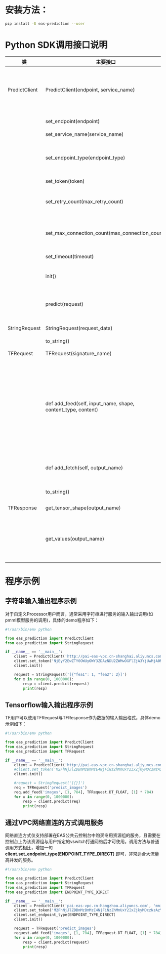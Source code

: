 # 安装方法：

```bash
pip install -U eas-prediction --user
```

# Python SDK调用接口说明
|类|主要接口|描述|
|-----|------|------|
|PredictClient|PredictClient(endpoint, service_name)|PredictClient类构造器，endpoint是服务端的endpoint地址，对于普通服务设置为默认网关endpoint，如eas-shanghai-intranet.alibaba-inc.com；service_name为服务名字；两个参数均可为空，在初始化后单独进行设置。|
||set_endpoint(endpoint)|设置服务的endpoint，endpoint的说明见构造函数|
||set_service_name(service_name)|设置请求的服务名字|
||set_endpoint_type(endpoint_type)|设置服务端的网关类型，支持默认网关PredictClient.ENDPOINT_TYPE_GATEWAY，PredictClient.ENDPOINT_TYPE_DIRECT，默认值为PredictClient.ENDPOINT_TYPE_GATEWAY|
||set_token(token)|设置服务访问的token|
||set_retry_count(max_retry_count)|设置请求失败重试次数，默认为5；该参数非常重要，对于服务端进程异常或机器异常或网关长连接断开等情况带来的个别请求失败，均需由客户端来重试解决，请勿将其设置为0|
||set_max_connection_count(max_connection_count)|设置客户端连接池的最大大小，出于性能考虑，客户端会与服务端建立长连接，并将连接放入连接池中，每次请求从中获取一个空闲连接来访问服务；默认值为100|
||set_timeout(timeout)|设置请求的超时时间，单位为ms，默认为5000|
||init() |对PredictClient对象进行初始化，在上述设置参数的函数执行完成后，同样需要调用init()函数才会生效|
||predict(request)|向在线预测服务提交一个预测请求，request对象是一个抽象类，可以输入不同类型的request，如StringRequest，TFRequest等)，返回为对应的Response|
|StringRequest|StringRequest(request_data)|StringRequest类构造方法，输入为要发送的请求字符串|
||to_string()|返回请求的response body|
|TFRequest|TFRequest(signature_name)|TFRequest类构建方法，输入为要请求模型的signature_name|
||def add_feed(self, input_name, shape, content_type, content)|请求Tensorflow的在线预测服务模型时，设置需要输入的Tensor，input_name表示输入Tensor的别名，data_type表示输入Tensor的DataType， shape表示输入Tensor的TensorShape，content表示输入Tensor的内容（一维数组展开表示）。DataType支持如下几种类型：TFRequest.DT_FLOAT, TFRequest.DT_DOUBLE, TFRequest.DT_INT8, TFRequest.DT_INT16, TFRequest.DT_INT32, TFRequest.DT_INT64, TFRequest.DT_STRING, TFRequest.TF_BOOL|
||def add_fetch(self, output_name)|请求Tensorflow的在线预测服务模型时，设置需要输出的Tensor的别名，对于savedmodel模型该参数可选，若不设置，则输出所有的outputs，对于frozen model该参数必选|
||to_string()|将TFRequest中所构建的用于请求传输的protobuf对象序列化成string|
|TFResponse|get_tensor_shape(output_name)|获得别名为ouputname的输出Tensor的TensorShape|
||get_values(output_name)|获取输出的tensor的数据向量，输出结果以一维数组的形式保存，可配套使用get_tensor_shape()获取对应的tensor的shape，将其还原成所需的多维tensor，输出会根据output的类型不同，返回不同类型的结果数组|


# 程序示例
## 字符串输入输出程序示例
对于自定义Processor用户而言，通常采用字符串进行服务的输入输出调用(如pmml模型服务的调用)，具体的demo程序如下：

```python
#!/usr/bin/env python

from eas_prediction import PredictClient
from eas_prediction import StringRequest

if __name__ == '__main__':
    client = PredictClient('http://pai-eas-vpc.cn-shanghai.aliyuncs.com', 'scorecard_pmml_example')
    client.set_token('NjEyY2EwZTY0OWUyOWY3ZDAzNDU2ZWMwOGFlZjA3YjUwMjA0MzViNw==')
    client.init()

    request = StringRequest('[{"fea1": 1, "fea2": 2}]')
    for x in range(0, 1000000):
        resp = client.predict(request)
        print(resp)
```

## Tensorflow输入输出程序示例
TF用户可以使用TFRequest与TFResponse作为数据的输入输出格式，具体demo示例如下：

```python
#!/usr/bin/env python

from eas_prediction import PredictClient
from eas_prediction import StringRequest
from eas_prediction import TFRequest

if __name__ == '__main__':
    client = PredictClient('http://pai-eas-vpc.cn-shanghai.aliyuncs.com', 'mnist_saved_model_example')
    #client.set_token('M2FhNjJlZDBmMzBmMzE4NjFiNzZhMmUxY2IxZjkyMDczNzAzYjFiMw==')
    client.init()

    #request = StringRequest('[{}]')
    req = TFRequest('predict_images')
    req.add_feed('images', [1, 784], TFRequest.DT_FLOAT, [1] * 784)
    for x in range(0, 1000000):
        resp = client.predict(req)
        print(resp)
```

## 通过VPC网络直连的方式调用服务

网络直连方式仅支持部署在EAS公共云控制台中购买专用资源组的服务，且需要在控制台上为该资源组与用户指定的vswitch打通网络后才可使用。调用方法与普通调用方式相比，增加一句 **client.set_endpoint_type(ENDPOINT_TYPE_DIRECT)** 即可，非常适合大流量高并发的服务。

```python
#!/usr/bin/env python

from eas_prediction import PredictClient
from eas_prediction import StringRequest
from eas_prediction import TFRequest
from eas_prediction import ENDPOINT_TYPE_DIRECT

if __name__ == '__main__':
    client = PredictClient('pai-eas-vpc.cn-hangzhou.aliyuncs.com', 'mnist_saved_model_example')
    client.set_token('M2FhNjJlZDBmMzBmMzE4NjFiNzZhMmUxY2IxZjkyMDczNzAzYjFiMw==')
    client.set_endpoint_type(ENDPOINT_TYPE_DIRECT)
    client.init()

    request = TFRequest('predict_images')
    request.add_feed('images', [1, 784], TFRequest.DT_FLOAT, [1] * 784)
    for x in range(0, 1000000):
        resp = client.predict(request)
        print(resp)
```
